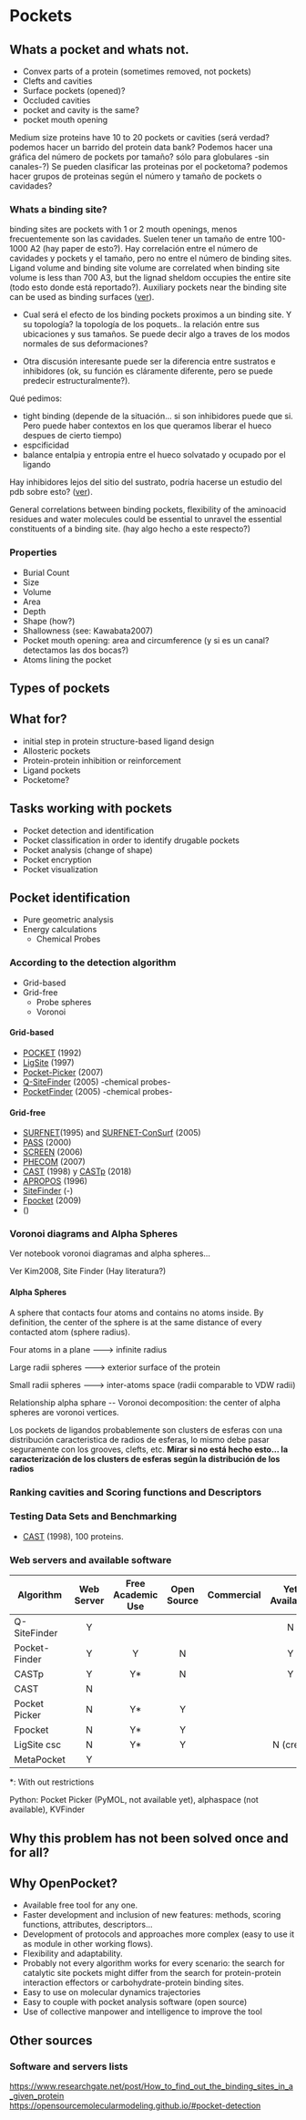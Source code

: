 # Pockets

## Whats a pocket and whats not.

- Convex parts of a protein (sometimes removed, not pockets)
- Clefts and cavities
- Surface pockets (opened)?
- Occluded cavities
- pocket and cavity is the same?
- pocket mouth opening

Medium size proteins have 10 to 20 pockets or cavities (será verdad? podemos hacer un barrido del protein data bank? Podemos hacer una gráfica del número de pockets por tamaño? sólo para globulares -sin canales-?) Se pueden clasificar las proteinas por el pocketoma? podemos hacer grupos de proteinas según el número y tamaño de pockets o cavidades?

### Whats a binding site?
binding sites are pockets with 1 or 2 mouth openings, menos frecuentemente son las cavidades.
Suelen tener un tamaño de entre 100-1000 A2 (hay paper de esto?). Hay correlación entre el número de cavidades y pockets y el tamaño, pero no entre el número de binding sites. Ligand volume and binding site volume are correlated when binding site volume is less than 700 A3, but the lignad sheldom occupies the entire site (todo esto donde está reportado?). Auxiliary pockets near the binding site can be used as binding surfaces ([ver](https://www.nature.com/articles/nsb0194-55)).

- Cual será el efecto de los binding pockets proximos a un binding site. Y su topología? la topología de los poquets.. la relación entre sus ubicaciones y sus tamaños. Se puede decir algo a traves de los modos normales de sus deformaciones?

- Otra discusión interesante puede ser la diferencia entre sustratos e inhibidores (ok, su función es cláramente diferente, pero se puede predecir estructuralmente?).

Qué pedimos:
- tight binding (depende de la situación... si son inhibidores puede que si. Pero puede haber contextos en los que queramos liberar el hueco despues de cierto tiempo)
- espcificidad
- balance entalpia y entropia entre el hueco solvatado y ocupado por el ligando

Hay inhibidores lejos del sitio del sustrato, podría hacerse un estudio del pdb sobre esto? ([ver](https://www.sciencedirect.com/science/article/pii/0022283691800745)).

General correlations between binding pockets, flexibility of the aminoacid residues and water molecules could be essential to unravel the essential constituents of a binding site. (hay algo hecho a este respecto?)

### Properties

- Burial Count
- Size
- Volume
- Area
- Depth
- Shape (how?)
- Shallowness (see: Kawabata2007)
- Pocket mouth opening: area and circumference (y si es un canal? detectamos las dos bocas?)
- Atoms lining the pocket


## Types of pockets

## What for?

- initial step in protein structure-based ligand design
- Allosteric pockets
- Protein-protein inhibition or reinforcement
- Ligand pockets
- Pocketome?

## Tasks working with pockets

- Pocket detection and identification
- Pocket classification in order to identify drugable pockets
- Pocket analysis (change of shape)
- Pocket encryption
- Pocket visualization

## Pocket identification

- Pure geometric analysis
- Energy calculations
    - Chemical Probes

### According to the detection algorithm

- Grid-based
- Grid-free
    - Probe spheres
    - Voronoi 

#### Grid-based

- [POCKET](https://www.sciencedirect.com/science/article/abs/pii/026378559280074N) (1992)
- [LigSite](https://www.sciencedirect.com/science/article/abs/pii/S1093326398000023) (1997)
- [Pocket-Picker](https://link.springer.com/article/10.1186%2F1752-153X-1-7) (2007)
- [Q-SiteFinder](https://academic.oup.com/bioinformatics/article/21/9/1908/409213) (2005) -chemical probes-
- [PocketFinder](https://www.mcponline.org/content/4/6/752.long) (2005) -chemical probes-

#### Grid-free

- [SURFNET](https://www.sciencedirect.com/science/article/abs/pii/0263785595000739)(1995) and [SURFNET-ConSurf](https://onlinelibrary.wiley.com/doi/abs/10.1002/prot.20769) (2005)
- [PASS](https://link.springer.com/article/10.1023%2FA%3A1008124202956) (2000)
- [SCREEN](https://onlinelibrary.wiley.com/doi/abs/10.1002/prot.20897) (2006)
- [PHECOM](https://onlinelibrary.wiley.com/doi/abs/10.1002/prot.21283) (2007)
- [CAST](https://onlinelibrary.wiley.com/doi/abs/10.1002/pro.5560070905) (1998) y [CASTp](https://academic.oup.com/nar/article/46/W1/W363/5026264) (2018)
- [APROPOS](https://www.sciencedirect.com/science/article/pii/S0022283696900777) (1996)
- [SiteFinder](https://www.chemcomp.com) (-)
- [Fpocket](https://bmcbioinformatics.biomedcentral.com/articles/10.1186/1471-2105-10-168) (2009)
- []() ()

### Voronoi diagrams and Alpha Spheres

Ver notebook voronoi diagramas and alpha spheres...

Ver Kim2008, Site Finder (Hay literatura?)

#### Alpha Spheres

A sphere that contacts four atoms and contains no atoms inside. By definition, the center of the sphere is at the same distance of every contacted atom (sphere radius).

Four atoms in a plane ---> infinite radius

Large radii spheres ---> exterior surface of the protein

Small radii spheres ---> inter-atoms space (radii comparable to VDW radii)

Relationship alpha sphare -- Voronoi decomposition: the center of alpha spheres are voronoi vertices.

Los pockets de ligandos probablemente son clusters de esferas con una distribución caracteristica de radios de esferas, lo mismo debe pasar seguramente con los grooves, clefts, etc. **Mirar si no está hecho esto... la caracterización de los clusters de esferas según la distribución de los radios**

### Ranking cavities and Scoring functions and Descriptors

### Testing Data Sets and Benchmarking

- [CAST](https://onlinelibrary.wiley.com/doi/abs/10.1002/pro.5560070905) (1998), 100 proteins.

### Web servers and available software

| Algorithm | Web Server | Free Academic Use | Open Source | Commercial | Yet Available | Yet Mantained |
| --------- | :--------: | :---------------: | :---------: | :--------: | :-----------: | :-----------: |
| Q-SiteFinder | Y |  | | | N | N |
| Pocket-Finder | Y | Y | N | | Y | |
| CASTp | Y | Y* | N | | Y | |
| CAST | N | 
| Pocket Picker | N | Y* | Y | | | |
| Fpocket | N | Y* | Y | | | |
| LigSite csc | N | Y* | Y | | N (creo) | N |
| MetaPocket | Y | | | | | |


*: With out restrictions

Python: Pocket Picker (PyMOL, not available yet), alphaspace (not available), KVFinder

## Why this problem has not been solved once and for all?

## Why OpenPocket?

- Available free tool for any one.
- Faster development and inclusion of new features: methods, scoring functions, attributes, descriptors...
- Development of protocols and approaches more complex (easy to use it as module in other working flows).
- Flexibility and adaptability.
- Probably not every algorithm works for every scenario: the search for catalytic site pockets might differ from the search for protein-protein interaction effectors or carbohydrate-protein binding sites.
- Easy to use on molecular dynamics trajectories
- Easy to couple with pocket analysis software (open source)
- Use of collective manpower and intelligence to improve the tool


## Other sources

### Software and servers lists

https://www.researchgate.net/post/How_to_find_out_the_binding_sites_in_a_given_protein   
https://opensourcemolecularmodeling.github.io/#pocket-detection    



```python

```
